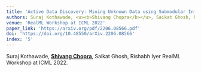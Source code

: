 ```yaml
---
title: 'Active Data Discovery: Mining Unknown Data using Submodular Information Measures'
authors: Suraj Kothawade, <u><b>Shivang Chopra</b></u>, Saikat Ghosh, Rishabh Iyer
venue: 'RealML Workshop at ICML 2022'
paper_link: 'https://arxiv.org/pdf/2206.08566.pdf'
doi: 'https://doi.org/10.48550/arXiv.2206.08566'
index: '5'
---
```

Suraj Kothawade, <u><b>Shivang Chopra</b></u>, Saikat Ghosh, Rishabh Iyer
RealML Workshop at ICML 2022.

